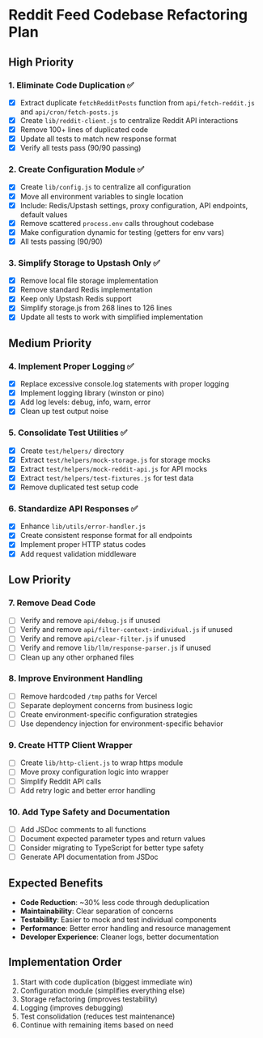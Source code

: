 # Reddit Feed Codebase Refactoring Plan

## High Priority

### 1. Eliminate Code Duplication ✅
- [x] Extract duplicate `fetchRedditPosts` function from `api/fetch-reddit.js` and `api/cron/fetch-posts.js`
- [x] Create `lib/reddit-client.js` to centralize Reddit API interactions
- [x] Remove 100+ lines of duplicated code
- [x] Update all tests to match new response format
- [x] Verify all tests pass (90/90 passing)

### 2. Create Configuration Module ✅
- [x] Create `lib/config.js` to centralize all configuration
- [x] Move all environment variables to single location
- [x] Include: Redis/Upstash settings, proxy configuration, API endpoints, default values
- [x] Remove scattered `process.env` calls throughout codebase
- [x] Make configuration dynamic for testing (getters for env vars)
- [x] All tests passing (90/90)

### 3. Simplify Storage to Upstash Only ✅
- [x] Remove local file storage implementation  
- [x] Remove standard Redis implementation
- [x] Keep only Upstash Redis support
- [x] Simplify storage.js from 268 lines to 126 lines
- [x] Update all tests to work with simplified implementation

## Medium Priority

### 4. Implement Proper Logging ✅
- [x] Replace excessive console.log statements with proper logging
- [x] Implement logging library (winston or pino)
- [x] Add log levels: debug, info, warn, error
- [x] Clean up test output noise

### 5. Consolidate Test Utilities ✅
- [x] Create `test/helpers/` directory
- [x] Extract `test/helpers/mock-storage.js` for storage mocks
- [x] Extract `test/helpers/mock-reddit-api.js` for API mocks
- [x] Extract `test/helpers/test-fixtures.js` for test data
- [x] Remove duplicated test setup code

### 6. Standardize API Responses ✅
- [x] Enhance `lib/utils/error-handler.js`
- [x] Create consistent response format for all endpoints
- [x] Implement proper HTTP status codes
- [x] Add request validation middleware

## Low Priority

### 7. Remove Dead Code
- [ ] Verify and remove `api/debug.js` if unused
- [ ] Verify and remove `api/filter-context-individual.js` if unused
- [ ] Verify and remove `api/clear-filter.js` if unused
- [ ] Verify and remove `lib/llm/response-parser.js` if unused
- [ ] Clean up any other orphaned files

### 8. Improve Environment Handling
- [ ] Remove hardcoded `/tmp` paths for Vercel
- [ ] Separate deployment concerns from business logic
- [ ] Create environment-specific configuration strategies
- [ ] Use dependency injection for environment-specific behavior

### 9. Create HTTP Client Wrapper
- [ ] Create `lib/http-client.js` to wrap https module
- [ ] Move proxy configuration logic into wrapper
- [ ] Simplify Reddit API calls
- [ ] Add retry logic and better error handling

### 10. Add Type Safety and Documentation
- [ ] Add JSDoc comments to all functions
- [ ] Document expected parameter types and return values
- [ ] Consider migrating to TypeScript for better type safety
- [ ] Generate API documentation from JSDoc

## Expected Benefits

- **Code Reduction**: ~30% less code through deduplication
- **Maintainability**: Clear separation of concerns
- **Testability**: Easier to mock and test individual components
- **Performance**: Better error handling and resource management
- **Developer Experience**: Cleaner logs, better documentation

## Implementation Order

1. Start with code duplication (biggest immediate win)
2. Configuration module (simplifies everything else)
3. Storage refactoring (improves testability)
4. Logging (improves debugging)
5. Test consolidation (reduces test maintenance)
6. Continue with remaining items based on need